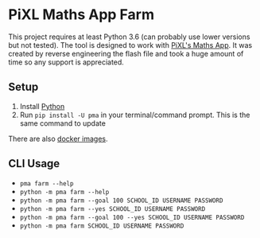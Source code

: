 # PiXL Maths App Farm

This project requires at least Python 3.6 (can probably use lower versions but not tested).
The tool is designed to work with [PiXL's Maths App](https://mathsapp.pixl.org.uk/PMA2.html).
It was created by reverse engineering the flash file and took a huge amount of time so any
support is appreciated.

## Setup
1. Install [Python](https://www.python.org/downloads/)
2. Run `pip install -U pma` in your terminal/command prompt. This is the same command to update

There are also [docker images](https://hub.docker.com/r/orangutan/pma).

## CLI Usage
* `pma farm --help`
* `python -m pma farm --help`
* `python -m pma farm --goal 100 SCHOOL_ID USERNAME PASSWORD`
* `python -m pma farm --yes SCHOOL_ID USERNAME PASSWORD`
* `python -m pma farm --goal 100 --yes SCHOOL_ID USERNAME PASSWORD`
* `python -m pma farm SCHOOL_ID USERNAME PASSWORD`
